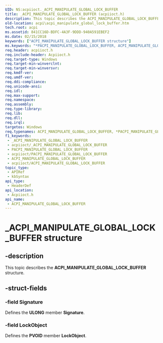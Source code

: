 ```yaml
---
UID: NS:acpiioct._ACPI_MANIPULATE_GLOBAL_LOCK_BUFFER
title: _ACPI_MANIPULATE_GLOBAL_LOCK_BUFFER (acpiioct.h)
description: This topic describes the ACPI_MANIPULATE_GLOBAL_LOCK_BUFFER structure.
old-location: acpi\acpi_manipulate_global_lock_buffer.htm
tech.root: acpi
ms.assetid: 841CC16D-BDFC-4A3F-9DDD-940A591EBEF2
ms.date: 02/15/2018
keywords: ["ACPI_MANIPULATE_GLOBAL_LOCK_BUFFER structure"]
ms.keywords: "*PACPI_MANIPULATE_GLOBAL_LOCK_BUFFER, ACPI_MANIPULATE_GLOBAL_LOCK_BUFFER, ACPI_MANIPULATE_GLOBAL_LOCK_BUFFER structure [ACPI Devices], PACPI_MANIPULATE_GLOBAL_LOCK_BUFFER, PACPI_MANIPULATE_GLOBAL_LOCK_BUFFER structure pointer [ACPI Devices], _ACPI_MANIPULATE_GLOBAL_LOCK_BUFFER, acpi.acpi_manipulate_global_lock_buffer, acpiioct/ACPI_MANIPULATE_GLOBAL_LOCK_BUFFER, acpiioct/PACPI_MANIPULATE_GLOBAL_LOCK_BUFFER"
req.header: acpiioct.h
req.include-header: Acpiioct.h
req.target-type: Windows
req.target-min-winverclnt: 
req.target-min-winversvr: 
req.kmdf-ver: 
req.umdf-ver: 
req.ddi-compliance: 
req.unicode-ansi: 
req.idl: 
req.max-support: 
req.namespace: 
req.assembly: 
req.type-library: 
req.lib: 
req.dll: 
req.irql: 
targetos: Windows
req.typenames: ACPI_MANIPULATE_GLOBAL_LOCK_BUFFER, *PACPI_MANIPULATE_GLOBAL_LOCK_BUFFER
f1_keywords:
 - _ACPI_MANIPULATE_GLOBAL_LOCK_BUFFER
 - acpiioct/_ACPI_MANIPULATE_GLOBAL_LOCK_BUFFER
 - PACPI_MANIPULATE_GLOBAL_LOCK_BUFFER
 - acpiioct/PACPI_MANIPULATE_GLOBAL_LOCK_BUFFER
 - ACPI_MANIPULATE_GLOBAL_LOCK_BUFFER
 - acpiioct/ACPI_MANIPULATE_GLOBAL_LOCK_BUFFER
topic_type:
 - APIRef
 - kbSyntax
api_type:
 - HeaderDef
api_location:
 - Acpiioct.h
api_name:
 - ACPI_MANIPULATE_GLOBAL_LOCK_BUFFER
---
```


# _ACPI_MANIPULATE_GLOBAL_LOCK_BUFFER structure


## -description

This topic describes the  <b>ACPI_MANIPULATE_GLOBAL_LOCK_BUFFER</b> structure.

## -struct-fields

### -field Signature

Defines the <b>ULONG</b> member <b>Signature</b>.

### -field LockObject

Defines the <b>PVOID</b> member <b>LockObject</b>.

